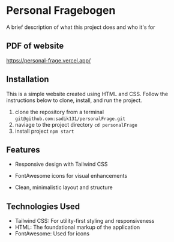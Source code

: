 
# Personal Fragebogen

A brief description of what this project does and who it's for


## PDF of website

https://personal-frage.vercel.app/

## Installation

This is a simple website created using HTML and CSS. Follow the instructions below to clone, install, and run the project.

 1. clone the repository from a terminal `git@github.com:sadik131/personalFrage.git`
 2. naviage to the project directory  `cd personalFrage`
 3. install project `npm start`

## Features

* Responsive design with Tailwind CSS

* FontAwesome icons for visual enhancements

* Clean, minimalistic layout and structure

## Technologies Used

* Tailwind CSS: For utility-first styling and responsiveness
* HTML: The foundational markup of the application
* FontAwesome: Used for icons
    
